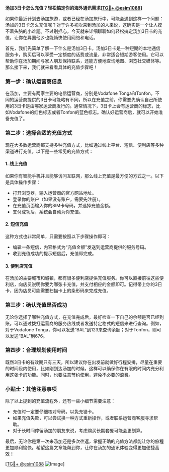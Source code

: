 **汤加3日卡怎么充值？轻松搞定你的海外通讯需求[[TG💪+ @esim1088](https://t.me/s/esim1088)]**

如果你最近计划去汤加旅游，或者已经在汤加旅行中，可能会遇到这样一个问题：汤加的3日卡怎么充值呢？对于许多初次来到汤加的人来说，这确实是一个让人摸不着头脑的小难题。不过别担心，今天就来详细聊聊如何轻松搞定汤加3日卡的充值，让你在异国他乡也能畅快使用网络和电话。

首先，我们先简单了解一下什么是汤加3日卡。汤加3日卡是一种短期的本地通信服务卡，购买后可以享受一定额度的话费或流量，非常适合短期游客使用。它可以帮助你在汤加期间与家人朋友保持联系，还能方便地查询地图、浏览社交媒体等。那么接下来，我们就来看看具体的充值步骤吧！

### **第一步：确认运营商信息**

在汤加，主要有两家主要的电信运营商，分别是Vodafone Tonga和Tonfon。不同的运营商提供的3日卡可能略有不同，所以在充值之前，你需要先确认自己所使用的3日卡是由哪家运营商发行的。通常情况下，3日卡上会有运营商的标志，比如Vodafone的红色标志或者Tonfon的蓝色标志。确认好运营商后，就可以开始准备充值了。

### **第二步：选择合适的充值方式**

现在大多数运营商都支持多种充值方式，比如通过线上平台、短信、便利店等多种渠道进行充值。以下是一些常见的充值方式：

#### **1. 线上充值**
如果你有智能手机并且能够访问互联网，那么线上充值是最方便的方式之一。以下是具体操作步骤：
- 打开浏览器，输入运营商的官方网站地址。
- 登录你的账户（如果没有账户，需要先注册）。
- 在充值页面输入你的SIM卡号码，并选择充值金额。
- 支付成功后，系统会自动为你充值。

#### **2. 短信充值**
这种方式也非常简单，只需要按照以下步骤操作即可：
- 编辑一条短信，内容格式为“充值金额”发送到运营商提供的服务号码。
- 收到充值成功的提示短信后，充值即完成。

#### **3. 便利店充值**
在汤加的主要城市和城镇，都有很多便利店提供充值服务。你可以直接前往这些便利店，向店员说明你要为哪张卡充值，并支付相应的金额即可。记得带上你的3日卡，因为店员可能需要扫描卡上的条形码来完成充值。

### **第三步：确认充值是否成功**

无论你选择了哪种充值方式，在充值完成后，最好检查一下自己的余额是否已经到账。可以通过拨打运营商的服务热线或者发送特定格式的短信来进行查询。例如，对于Vodafone Tonga，你可以发送“BAL”到123来查询余额；对于Tonfon，则可以发送“BAL”到676。

### **第四步：合理规划使用时间**

既然3日卡的有效期只有三天，所以建议你在出发前就做好行程安排，尽量在重要的时间段内使用，比如刚到达汤加的时候，这样可以确保你在有限的时间内充分利用这张卡的功能。同时，也要注意节约使用，避免不必要的浪费。

### **小贴士：其他注意事项**

除了以上提到的充值流程外，还有一些小细节需要注意：
- 充值时一定要仔细核对号码，以免充错卡。
- 如果充值失败，可以尝试换一种方式重新操作，或者联系运营商客服寻求帮助。
- 对于长时间停留汤加的朋友来说，考虑购买长期套餐可能会更划算。

最后，无论你是第一次来汤加还是多次往返，掌握正确的充值方法都能让你的旅程更加顺利愉快。希望这篇文章能帮到你，让你在汤加的通讯体验变得更加便捷高效！

[[TG💪+ @esim1088](https://t.me/s/esim1088) ![Image](https://i.postimg.cc/4NQfJmqS/Snipaste-2025-05-13-00-14-12.png)]